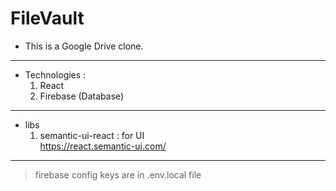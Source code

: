 # FileVault

- This is a Google Drive clone.

---

- Technologies :
  1. React
  2. Firebase (Database)

---

- libs
  1. semantic-ui-react : for UI <br><https://react.semantic-ui.com/>

---

> firebase config keys are in .env.local file

